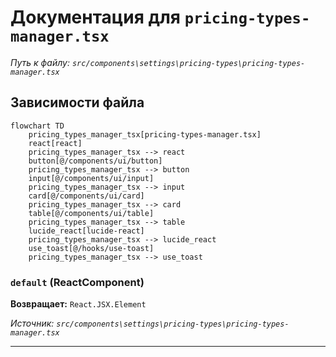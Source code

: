 # Документация для `pricing-types-manager.tsx`

*Путь к файлу: `src/components\settings\pricing-types\pricing-types-manager.tsx`*

## Зависимости файла

```mermaid
flowchart TD
    pricing_types_manager_tsx[pricing-types-manager.tsx]
    react[react]
    pricing_types_manager_tsx --> react
    button[@/components/ui/button]
    pricing_types_manager_tsx --> button
    input[@/components/ui/input]
    pricing_types_manager_tsx --> input
    card[@/components/ui/card]
    pricing_types_manager_tsx --> card
    table[@/components/ui/table]
    pricing_types_manager_tsx --> table
    lucide_react[lucide-react]
    pricing_types_manager_tsx --> lucide_react
    use_toast[@/hooks/use-toast]
    pricing_types_manager_tsx --> use_toast
```

### `default` (ReactComponent)

**Возвращает:** `React.JSX.Element`

*Источник: `src/components\settings\pricing-types\pricing-types-manager.tsx`*

---
